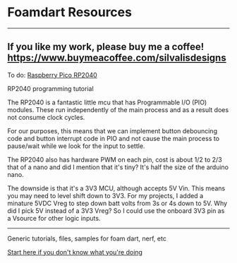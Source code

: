# Foamdart Resources
 
 
 ---------------
 If you like my work, please buy me a coffee!
 https://www.buymeacoffee.com/silvalisdesigns
 ---------------
 
 To do:
 [ Raspberry Pico RP2040](RP2040Programming.md)
 
 RP2040 programming tutorial
 
 The RP2040 is a fantastic little mcu that has Programmable I/O (PIO) modules. These run independently of the main process and as a result does not consume clock cycles. 
 
 For our purposes, this means that we can implement button debouncing code and button interrupt code in PIO and not cause the main process to pause/wait while we look for the input to settle.
 
 The RP2040 also has hardware PWM on each pin, cost is about 1/2 to 2/3 that of a nano and did I mention that it's tiny? It's half the size of the arduino nano.
 
 The downside is that it's a 3V3 MCU, although accepts 5V Vin. This means you may need to level shift down to 3V3. For my projects, I added a minature 5VDC Vreg to step down batt volts from 3s or 4s down to 5V. Why did I pick 5V instead of a 3V3 Vreg? So I could use the onboard 3V3 pin as a Vsource for other logic inputs.
 
 
 ---------------
 
 Generic tutorials, files, samples for foam dart, nerf, etc
 
[ Start here if you don't know what you're doing](Arduino.md)
 


